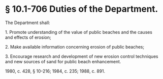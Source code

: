 # § 10.1-706 Duties of the Department.

<p>The Department shall:</p><p>1. Promote understanding of the value of public beaches and the causes and effects of erosion;</p><p>2. Make available information concerning erosion of public beaches;</p><p>3. Encourage research and development of new erosion control techniques and new sources of sand for public beach enhancement.</p><p>1980, c. 428, § 10-216; 1984, c. 235; 1988, c. 891.</p>